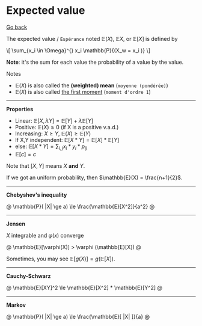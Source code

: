 # Expected value

[Go back](..)

The expected value / `Espérance` noted $\mathbb{E}(X)$, $\mathbb{E}X$, or $\mathbb{E}[X]$ is defined by

<div>
\[
\sum_{x_i \in \Omega}^{} x_i \mathbb{P}{(X_w = x_i )}
\]
</div>

**Note**: it's the sum for each value the probability of a value by the value.

Notes

* $\mathbb{E}(X)$ is also called the **(weighted) mean** (`moyenne (pondérée)`)
* $\mathbb{E}(X)$ is also called [the first moment](https://en.wikipedia.org/wiki/Moment_(mathematics)#Mean)  (`moment d'ordre 1`)

<hr class="sl">

**Properties**

* Linear: $\mathbb{E}[X, \lambda Y] = \mathbb{E}[Y] + \lambda \mathbb{E}[Y]$
* Positive: $\mathbb{E}(X) \ge 0$ <span class="tms">(if X is a positive v.a.d.)</span>
* Increasing: $X \ge Y$, $\mathbb{E}(X) \ge \mathbb{E}(Y)$
* If X,Y independent: $\mathbb{E}[X * Y] = \mathbb{E}[X] * \mathbb{E}[Y]$
* else: $\mathbb{E}[X * Y] = \sum_{i,j} x_i * y_i * p_{ij}$
* $\mathbb{E}[c] = c$

Note that $[X,Y]$ means $X$ **and** $Y$.

If we got an uniform probability, then $\mathbb{E}(X) = \frac{n+1}{2}$.

<hr class="sr">

**Chebyshev's inequality**

@
\mathbb{P}( |X| \ge a) \le \frac{\mathbb{E}[X^2]}{a^2}
@

<hr class="sl">

**Jensen**

$X$ integrable and $\varphi(x)$ converge

@
\mathbb{E}[\varphi(X)] > \varphi (\mathbb{E}[X])
@

Sometimes, you may see $\mathbb{E}[g(X)] = g(\mathbb{E}[X])$.

<hr class="sr">

**Cauchy-Schwarz**

@
\mathbb{E}[XY]^2 \le \mathbb{E}[X^2] * \mathbb{E}[Y^2]
@

<hr class="sl">

**Markov**

@
\mathbb{P}( |X| \ge a) \le \frac{\mathbb{E}[ |X| ]}{a}
@